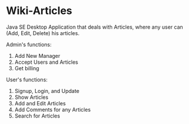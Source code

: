 # Wiki-Articles
Java SE Desktop Application that deals with Articles, where any user can (Add, Edit, Delete) his articles.

Admin's functions:
1) Add New Manager
2) Accept Users and Articles
3) Get billing

User's functions:
1) Signup, Login, and Update
2) Show Articles
2) Add and Edit Articles
3) Add Comments for any Articles
4) Search for Articles
